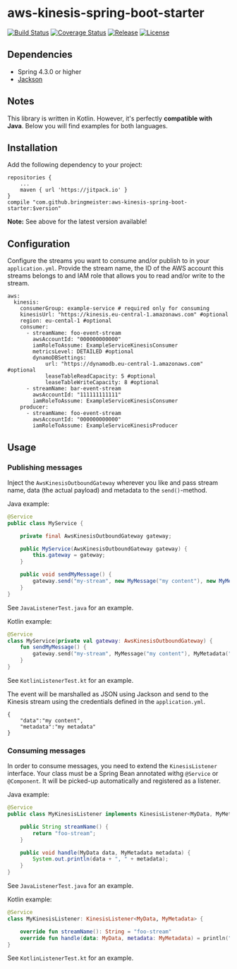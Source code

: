 aws-kinesis-spring-boot-starter
===============================

[![Build Status](https://img.shields.io/travis/bringmeister/aws-kinesis-spring-boot-starter/master.svg)](https://travis-ci.org/bringmeister/aws-kinesis-spring-boot-starter)
[![Coverage Status](https://img.shields.io/coveralls/bringmeister/aws-kinesis-spring-boot-starter/master.svg)](https://coveralls.io/r/bringmeister/aws-kinesis-spring-boot-starter)
[![Release](https://img.shields.io/github/release/bringmeister/aws-kinesis-spring-boot-starter.svg)](https://github.com/bringmeister/aws-kinesis-spring-boot-starter/releases)
[![License](https://img.shields.io/badge/license-MIT-blue.svg)](https://raw.githubusercontent.com/bringmeister/aws-kinesis-spring-boot-starter/master/LICENSE)

## Dependencies

- Spring 4.3.0 or higher
- [Jackson](https://github.com/FasterXML/jackson)

## Notes

This library is written in Kotlin. 
However, it's perfectly **compatible with Java**. 
Below you will find examples for both languages.

## Installation

Add the following dependency to your project:
```
repositories {
    ...
    maven { url 'https://jitpack.io' }
}
compile "com.github.bringmeister:aws-kinesis-spring-boot-starter:$version"
```

**Note:** See above for the latest version available!

## Configuration

Configure the streams you want to consume and/or publish to in your `application.yml`.
Provide the stream name, the ID of the AWS account this streams belongs to and
IAM role that allows you to read and/or write to the stream.
```
aws:
  kinesis:
    consumerGroup: example-service # required only for consuming
    kinesisUrl: "https://kinesis.eu-central-1.amazonaws.com" #optional
    region: eu-cental-1 #optional
    consumer:
      - streamName: foo-event-stream
        awsAccountId: "000000000000"
        iamRoleToAssume: ExampleServiceKinesisConsumer
        metricsLevel: DETAILED #optional
        dynamoDBSettings:
            url: "https://dynamodb.eu-central-1.amazonaws.com" #optional
            leaseTableReadCapacity: 5 #optional
            leaseTableWriteCapacity: 8 #optional
      - streamName: bar-event-stream
        awsAccountId: "111111111111"
        iamRoleToAssume: ExampleServiceKinesisConsumer
    producer:
      - streamName: foo-event-stream
        awsAccountId: "000000000000"
        iamRoleToAssume: ExampleServiceKinesisProducer
```

## Usage

### Publishing messages

Inject the `AwsKinesisOutboundGateway` wherever you like and pass stream name, data (the actual payload) and metadata to the `send()`-method.

Java example:

```Java
@Service
public class MyService {

    private final AwsKinesisOutboundGateway gateway;

    public MyService(AwsKinesisOutboundGateway gateway) {
        this.gateway = gateway;
    }

    public void sendMyMessage() {
        gateway.send("my-stream", new MyMessage("my content"), new MyMetadata("my metadata")); 
    }
}
```

See `JavaListenerTest.java` for an example.

Kotlin example:

```Kotlin
@Service
class MyService(private val gateway: AwsKinesisOutboundGateway) {
    fun sendMyMessage() {        
        gateway.send("my-stream", MyMessage("my content"), MyMetadata("my metadata"))
    }
}
```

See `KotlinListenerTest.kt` for an example.

The event will be marshalled as JSON using Jackson and send to the Kinesis stream using the credentials defined in the `application.yml`.

````
{
    "data":"my content",
    "metadata":"my metadata"
}
````

### Consuming messages

In order to consume messages, you need to extend the `KinesisListener` interface.
Your class must be a Spring Bean annotated withg `@Service` or `@Component`.
It will be picked-up automatically and registered as a listener.

Java example:

```Java
@Service
public class MyKinesisListener implements KinesisListener<MyData, MyMetadata> {

    public String streamName() {
        return "foo-stream";
    }

    public void handle(MyData data, MyMetadata metadata) {
        System.out.println(data + ", " + metadata);
    }
}
```

See `JavaListenerTest.java` for an example.

Kotlin example:

```Kotlin
@Service
class MyKinesisListener: KinesisListener<MyData, MyMetadata> {

    override fun streamName(): String = "foo-stream"
    override fun handle(data: MyData, metadata: MyMetadata) = println("$data, $metadata")
}
```

See `KotlinListenerTest.kt` for an example.